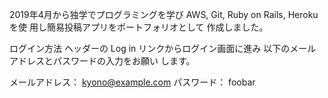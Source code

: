 2019年4月から独学でプログラミングを学び
AWS, Git, Ruby on Rails, Heroku を使
用し簡易投稿アプリをポートフォリオとして
作成しました。

ログイン方法
ヘッダーの Log in リンクからログイン画面に進み
以下のメールアドレスとパスワードの入力をお願い
します。

メールアドレス： kyono@example.com  パスワード： foobar
